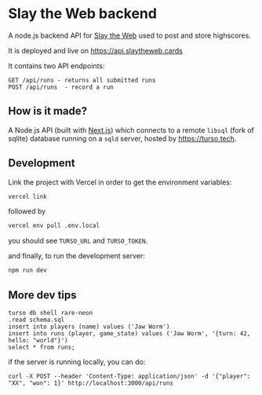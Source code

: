 # Slay the Web backend

A node.js backend API for [Slay the Web](https://github.com/oskarrough/slaytheweb) used to post and store highscores.

It is deployed and live on https://api.slaytheweb.cards

It contains two API endpoints:

```
GET /api/runs - returns all submitted runs
POST /api/runs  - record a run
```

## How is it made?

A Node.js API (built with [Next.js](https://nextjs.org/)) which connects to a remote `libsql` (fork of sqlite) database running on a `sqld` server, hosted by https://turso.tech.

## Development

Link the project with Vercel in order to get the environment variables:

```bash
vercel link
```

followed by

```bash
vercel env pull .env.local
```

you should see `TURSO_URL` and `TURSO_TOKEN`.

and finally, to run the development server:

```bash
npm run dev
```

## More dev tips

```
turso db shell rare-neon
.read schema.sql
insert into players (name) values ('Jaw Worm')
insert into runs (player, game_state) values ('Jaw Worm', '{turn: 42, hello: "world"}')
select * from runs;
```

if the server is running locally, you can do:

```
curl -X POST --header 'Content-Type: application/json' -d '{"player": "XX", "won": 1}' http://localhost:3000/api/runs
```
